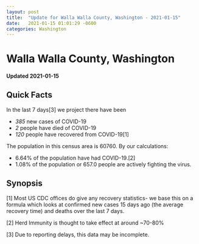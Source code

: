 ```yaml
---
layout: post
title:  "Update for Walla Walla County, Washington - 2021-01-15"
date:   2021-01-15 01:01:29 -0600
categories: Washington
---
```


# Walla Walla County, Washington
#### Updated 2021-01-15

## Quick Facts

In the last 7 days[3] we project there have been
- *385* new cases of COVID-19
- *2* people have died of COVID-19
- *120* people have recovered from COVID-19[1]

The population in this census area is 60760. By our calculations:
- 6.64% of the population have had COVID-19.[2]
- 1.08% of the population or 657.0 people are actively fighting the virus.

## Synopsis




[1] Most US CDC offices do give any recovery statistics- we base this on a formula which looks at confirmed new cases
15 days ago (the average recovery time) and deaths over the last 7 days.

[2] Herd Immunity is thought to take effect at around ~70-80%

[3] Due to reporting delays, this data may be incomplete.
 
    
